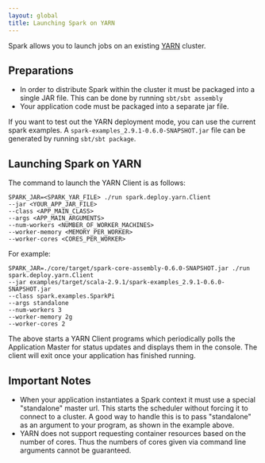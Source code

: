 ```yaml
---
layout: global
title: Launching Spark on YARN
---
```


Spark allows you to launch jobs on an existing [YARN](http://hadoop.apache.org/common/docs/r0.23.1/hadoop-yarn/hadoop-yarn-site/YARN.html) cluster. 

## Preparations

- In order to distribute Spark within the cluster it must be packaged into a single JAR file. This can be done by running `sbt/sbt assembly`
- Your application code must be packaged into a separate jar file.

If you want to test out the YARN deployment mode, you can use the current spark examples. A `spark-examples_2.9.1-0.6.0-SNAPSHOT.jar` file can be generated by running `sbt/sbt package`.

## Launching Spark on YARN

The command to launch the YARN Client is as follows:

    SPARK_JAR=<SPARK_YAR_FILE> ./run spark.deploy.yarn.Client 
    --jar <YOUR_APP_JAR_FILE> 
    --class <APP_MAIN_CLASS> 
    --args <APP_MAIN_ARGUMENTS> 
    --num-workers <NUMBER_OF_WORKER_MACHINES> 
    --worker-memory <MEMORY_PER_WORKER> 
    --worker-cores <CORES_PER_WORKER>

For example:

    SPARK_JAR=./core/target/spark-core-assembly-0.6.0-SNAPSHOT.jar ./run spark.deploy.yarn.Client 
    --jar examples/target/scala-2.9.1/spark-examples_2.9.1-0.6.0-SNAPSHOT.jar
    --class spark.examples.SparkPi
    --args standalone
    --num-workers 3
    --worker-memory 2g
    --worker-cores 2

The above starts a YARN Client programs which periodically polls the Application Master for status updates and displays them in the console. The client will exit once your application has finished running.

## Important Notes

- When your application instantiates a Spark context it must use a special "standalone" master url. This starts the scheduler without forcing it to connect to a cluster. A good way to handle this is to pass "standalone" as an argument to your program, as shown in the example above.
- YARN does not support requesting container resources based on the number of cores. Thus the numbers of cores given via command line arguments cannot be guaranteed.
